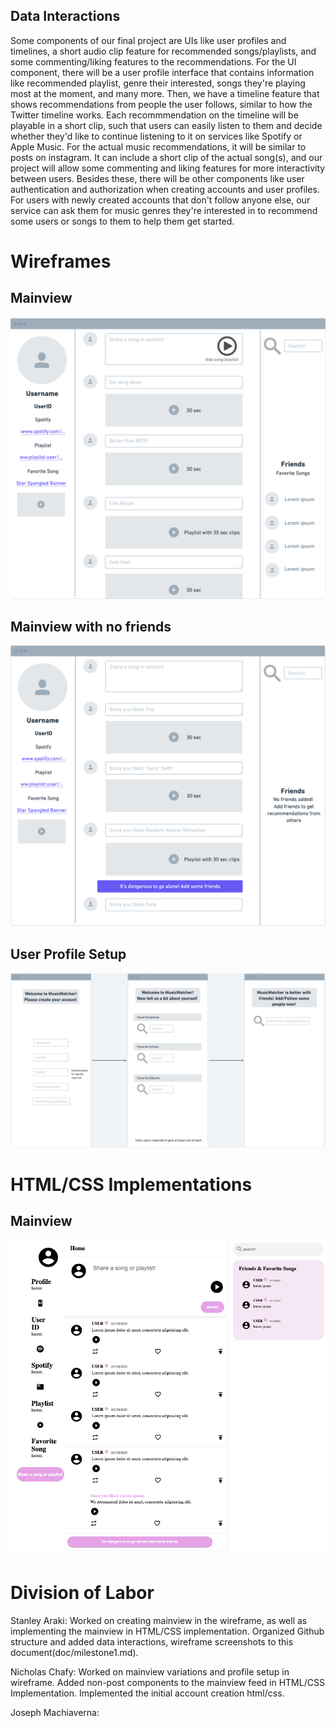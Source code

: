 ## Data Interactions
Some components of our final project are UIs like user profiles and timelines, a short audio clip feature for recommended songs/playlists, and some commenting/liking features to the recommendations. For the UI component, there will be a user profile interface that contains information like recommended playlist, genre their interested, songs they're playing most at the moment, and many more. Then, we have a timeline feature that shows recommendations from people the user follows, similar to how the Twitter timeline works. Each recommmendation on the timeline will be playable in a short clip, such that users can easily listen to them and decide whether they'd like to continue listening to it on services like Spotify or Apple Music. For the actual music recommendations, it will be similar to posts on instagram. It can include a short clip of the actual song(s), and our project will allow some commenting and liking features for more interactivity between users. Besides these, there will be other components like user authentication and authorization when creating accounts and user profiles. For users with newly created accounts that don't follow anyone else, our service can ask them for music genres they're interested in to recommend some users or songs to them to help them get started.  

# Wireframes

## Mainview
![example image](img/mainview.png)

## Mainview with no friends
![example image](img/nofriends-mainview.png)

## User Profile Setup
![example image](img/profile-setup.png)

# HTML/CSS Implementations

## Mainview
![example image](img/implemented_mainview.png)

# Division of Labor

Stanley Araki: Worked on creating mainview in the wireframe, as well as implementing the mainview in HTML/CSS implementation.
Organized Github structure and added data interactions, wireframe screenshots to this document(doc/milestone1.md).  

Nicholas Chafy: Worked on mainview variations and profile setup in wireframe. Added non-post components to the mainview feed in HTML/CSS Implementation. Implemented the initial account creation html/css.

Joseph Machiaverna: 